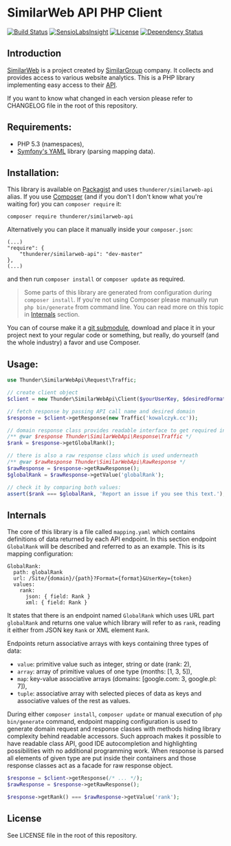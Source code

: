 # SimilarWeb API PHP Client

[![Build Status](https://travis-ci.org/thunderer/SimilarWebApi.png?branch=master)](https://travis-ci.org/thunderer/SimilarWebApi)
[![SensioLabsInsight](https://insight.sensiolabs.com/projects/5b82d37f-c410-4fb7-982c-ad495f488526/mini.png)](https://insight.sensiolabs.com/projects/5b82d37f-c410-4fb7-982c-ad495f488526)
[![License](https://poser.pugx.org/thunderer/similarweb-api/license.svg)](https://packagist.org/packages/thunderer/similarweb-api)
[![Dependency Status](https://www.versioneye.com/user/projects/53b70c110d5bb8be610000d2/badge.svg?style=flat)](https://www.versioneye.com/user/projects/53b70c110d5bb8be610000d2)

## Introduction

[SimilarWeb](http://www.similarweb.com) is a project created by [SimilarGroup](http://www.similargroup.com) company. It collects and provides access to various website analytics. This is a PHP library implementing easy access to their [API](https://developer.similarweb.com/).

If you want to know what changed in each version please refer to CHANGELOG file in the root of this repository.

## Requirements:

- PHP 5.3 (namespaces),
- [Symfony's YAML](https://github.com/symfony/Yaml) library (parsing mapping data).

## Installation:

This library is available on [Packagist](https://packagist.org/packages/thunderer/similarweb-api) and uses `thunderer/similarweb-api` alias. If you use [Composer](https://getcomposer.org/) (and if you don't I don't know what you're waiting for) you can `composer require` it:

```
composer require thunderer/similarweb-api
```

Alternatively you can place it manually inside your `composer.json`:

```
(...)
"require": {
    "thunderer/similarweb-api": "dev-master"
},
(...)
```

and then run `composer install` or `composer update` as required.

> Some parts of this library are generated from configuration during `composer install`. If you're not using Composer please manually run `php bin/generate` from command line. You can read more on this topic in [Internals](#internals) section.

You can of course make it a [git submodule](http://git-scm.com/docs/git-submodule), download and place it in your project next to your regular code or something, but really, do yourself (and the whole industry) a favor and use Composer.

## Usage:

```php
use Thunder\SimilarWebApi\Request\Traffic;

// create client object
$client = new Thunder\SimilarWebApi\Client($yourUserKey, $desiredFormat);

// fetch response by passing API call name and desired domain
$response = $client->getResponse(new Traffic('kowalczyk.cc'));

// domain response class provides readable interface to get required information
/** @var $response Thunder\SimilarWebApi\Response\Traffic */
$rank = $response->getGlobalRank();

// there is also a raw response class which is used underneath
/** @var $rawResponse Thunder\SimilarWebApi\RawResponse */
$rawResponse = $response->getRawResponse();
$globalRank = $rawResponse->getValue('globalRank');

// check it by comparing both values:
assert($rank === $globalRank, 'Report an issue if you see this text.');
```

## Internals

The core of this library is a file called `mapping.yaml` which contains definitions of data returned by each API endpoint. In this section endpoint `GlobalRank` will be described and referred to as an example. This is its mapping configuration:

```
GlobalRank:
  path: globalRank
  url: /Site/{domain}/{path}?Format={format}&UserKey={token}
  values:
    rank:
      json: { field: Rank }
      xml: { field: Rank }
```

It states that there is an endpoint named `GlobalRank` which uses URL part `globalRank` and returns one value which library will refer to as `rank`, reading it either from JSON key `Rank` or XML element `Rank`.

Endpoints return associative arrays with keys containing three types of data:

- `value`: primitive value such as integer, string or date (rank: 2),
- `array`: array of primitive values of one type (months: [1, 3, 5]),
- `map`: key-value associative arrays (domains: [google.com: 3, google.pl: 7]),
- `tuple`: associative array with selected pieces of data as keys and associative values of the rest as values.

During either `composer install`, `composer update` or manual execution of `php bin/generate` command, endpoint mapping configuration is used to generate domain request and response classes with methods hiding library complexity behind readable accessors. Such approach makes it possible to have readable class API, good IDE autocompletion and highlighting possibilities with no additional programming work. When response is parsed all elements of given type are put inside their containers and those response classes act as a facade for raw response object.

```php
$response = $client->getResponse(/* ... */);
$rawResponse = $response->getRawResponse();

$response->getRank() === $rawResponse->getValue('rank');
```

## License

See LICENSE file in the root of this repository.
